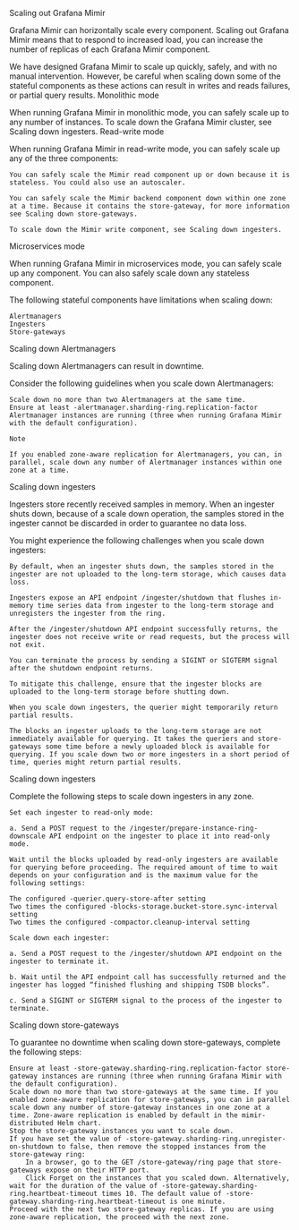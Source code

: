 Scaling out Grafana Mimir

Grafana Mimir can horizontally scale every component. Scaling out Grafana Mimir means that to respond to increased load, you can increase the number of replicas of each Grafana Mimir component.

We have designed Grafana Mimir to scale up quickly, safely, and with no manual intervention. However, be careful when scaling down some of the stateful components as these actions can result in writes and reads failures, or partial query results.
Monolithic mode

When running Grafana Mimir in monolithic mode, you can safely scale up to any number of instances. To scale down the Grafana Mimir cluster, see Scaling down ingesters.
Read-write mode

When running Grafana Mimir in read-write mode, you can safely scale up any of the three components:

    You can safely scale the Mimir read component up or down because it is stateless. You could also use an autoscaler.

    You can safely scale the Mimir backend component down within one zone at a time. Because it contains the store-gateway, for more information see Scaling down store-gateways.

    To scale down the Mimir write component, see Scaling down ingesters.

Microservices mode

When running Grafana Mimir in microservices mode, you can safely scale up any component. You can also safely scale down any stateless component.

The following stateful components have limitations when scaling down:

    Alertmanagers
    Ingesters
    Store-gateways

Scaling down Alertmanagers

Scaling down Alertmanagers can result in downtime.

Consider the following guidelines when you scale down Alertmanagers:

    Scale down no more than two Alertmanagers at the same time.
    Ensure at least -alertmanager.sharding-ring.replication-factor Alertmanager instances are running (three when running Grafana Mimir with the default configuration).

    Note

    If you enabled zone-aware replication for Alertmanagers, you can, in parallel, scale down any number of Alertmanager instances within one zone at a time.

Scaling down ingesters

Ingesters store recently received samples in memory. When an ingester shuts down, because of a scale down operation, the samples stored in the ingester cannot be discarded in order to guarantee no data loss.

You might experience the following challenges when you scale down ingesters:

    By default, when an ingester shuts down, the samples stored in the ingester are not uploaded to the long-term storage, which causes data loss.

    Ingesters expose an API endpoint /ingester/shutdown that flushes in-memory time series data from ingester to the long-term storage and unregisters the ingester from the ring.

    After the /ingester/shutdown API endpoint successfully returns, the ingester does not receive write or read requests, but the process will not exit.

    You can terminate the process by sending a SIGINT or SIGTERM signal after the shutdown endpoint returns.

    To mitigate this challenge, ensure that the ingester blocks are uploaded to the long-term storage before shutting down.

    When you scale down ingesters, the querier might temporarily return partial results.

    The blocks an ingester uploads to the long-term storage are not immediately available for querying. It takes the queriers and store-gateways some time before a newly uploaded block is available for querying. If you scale down two or more ingesters in a short period of time, queries might return partial results.

Scaling down ingesters

Complete the following steps to scale down ingesters in any zone.

    Set each ingester to read-only mode:

    a. Send a POST request to the /ingester/prepare-instance-ring-downscale API endpoint on the ingester to place it into read-only mode.

    Wait until the blocks uploaded by read-only ingesters are available for querying before proceeding. The required amount of time to wait depends on your configuration and is the maximum value for the following settings:

    The configured -querier.query-store-after setting
    Two times the configured -blocks-storage.bucket-store.sync-interval setting
    Two times the configured -compactor.cleanup-interval setting

    Scale down each ingester:

    a. Send a POST request to the /ingester/shutdown API endpoint on the ingester to terminate it.

    b. Wait until the API endpoint call has successfully returned and the ingester has logged “finished flushing and shipping TSDB blocks”.

    c. Send a SIGINT or SIGTERM signal to the process of the ingester to terminate.

Scaling down store-gateways

To guarantee no downtime when scaling down store-gateways, complete the following steps:

    Ensure at least -store-gateway.sharding-ring.replication-factor store-gateway instances are running (three when running Grafana Mimir with the default configuration).
    Scale down no more than two store-gateways at the same time. If you enabled zone-aware replication for store-gateways, you can in parallel scale down any number of store-gateway instances in one zone at a time. Zone-aware replication is enabled by default in the mimir-distributed Helm chart.
    Stop the store-gateway instances you want to scale down.
    If you have set the value of -store-gateway.sharding-ring.unregister-on-shutdown to false, then remove the stopped instances from the store-gateway ring:
        In a browser, go to the GET /store-gateway/ring page that store-gateways expose on their HTTP port.
        Click Forget on the instances that you scaled down. Alternatively, wait for the duration of the value of -store-gateway.sharding-ring.heartbeat-timeout times 10. The default value of -store-gateway.sharding-ring.heartbeat-timeout is one minute.
    Proceed with the next two store-gateway replicas. If you are using zone-aware replication, the proceed with the next zone.